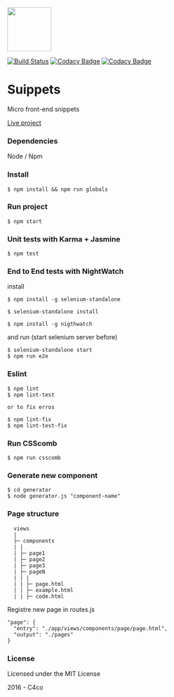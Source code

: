 <img width=100 src="https://dl.dropboxusercontent.com/s/f90hi2k99xxw5xn/suippets-logo.png?dl=0">

[![Build Status](https://travis-ci.org/C4co/suippets.svg?branch=master)](https://travis-ci.org/C4co/suippets)
[![Codacy Badge](https://api.codacy.com/project/badge/Grade/250b64a0bb6b48858fc33a26eaf3f421)](https://www.codacy.com/app/carllos-nc/suippets?utm_source=github.com&amp;utm_medium=referral&amp;utm_content=C4co/suippets&amp;utm_campaign=Badge_Grade)
[![Codacy Badge](https://api.codacy.com/project/badge/Coverage/777cd172e4f34886a25a01e57d9d77f7)](https://www.codacy.com/app/carllos-nc/suippets?utm_source=github.com&amp;utm_medium=referral&amp;utm_content=C4co/suippets&amp;utm_campaign=Badge_Coverage)

# Suippets

Micro front-end snippets

[Live project](https://c4co.github.io/suippets/)

### Dependencies
Node / Npm

### Install
```
$ npm install && npm run globals
```

### Run project
```
$ npm start
```

### Unit tests with Karma + Jasmine
```
$ npm test
```

### End to End tests with NightWatch

install
```
$ npm install -g selenium-standalone

$ selenium-standalone install

$ npm install -g nigthwatch

```

and run (start selenium server before)
```
$ selenium-standalone start
$ npm run e2e
```

### Eslint
```
$ npm lint
$ npm lint-test

or to fix erros

$ npm lint-fix
$ npm lint-test-fix
```

### Run CSScomb
```
$ npm run csscomb
```

### Generate new component
```
$ cd generator
$ node generator.js "component-name"
```

### Page structure
```
  views
  |
  ├─ components
  | |
  | ├─ page1
  | ├─ page2
  | ├─ page3
  | ├─ pageN
  | | |
  | | ├─ page.html
  | | ├─ example.html
  | | ├─ code.html
```

Registre new page in routes.js

````
"page": {
  "entry": "./app/views/components/page/page.html",
  "output": "./pages"
}
````

### License

Licensed under the MIT License

2016 - C4co
